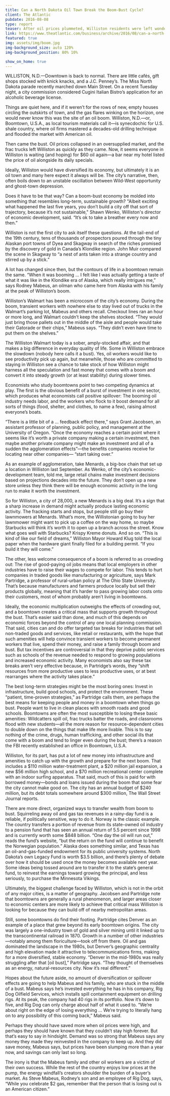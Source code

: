 ```yaml
---
title: Can a North Dakota Oil Town Break the Boom-Bust Cycle?
client: The Atlantic
pubdate: 2016-08-08 
type: report
teaser: After oil prices plummeted, Williston residents were left wondering if their city could turn short-term gains into long-term growth.
link: https://www.theatlantic.com/business/archive/2016/08/can-a-north-dakota-oil-town-break-the-boom-bust-cycle/494747/
featured: true
img: assets/img/boom.jpg
img-background_size: auto 120%
img-background_position: 80% 10%

show_on_home: true
---
```


WILLISTON, N.D.—Downtown is back to normal. There are little cafés, gift shops stocked with knick knacks, and a J.C. Penney’s. The Miss North Dakota parade recently marched down Main Street. On a recent Tuesday night, a city commission considered Cugini Italian Bistro’s application for an alcoholic beverage license.

Things are quiet here, and if it weren’t for the rows of new, empty houses circling the outskirts of town, and the gas flares winking on the horizon, one would never know this was the site of an oil boom. Williston, N.D.—or, Boomtown, U.S.A., as local tourism materials call it—is synecdochic for U.S. shale country, where oil firms mastered a decades-old drilling technique and flooded the market with American oil.

Then came the bust. Oil prices collapsed in an oversupplied market, and the frac trucks left Williston as quickly as they came. Now, it seems everyone in Williston is waiting (and hoping) for $60 oil again—a bar near my hotel listed the price of oil alongside its daily specials.

Ideally, Williston would have diversified its economy, but ultimately it is an oil town and many here expect it always will be. The city’s narrative, then, often boils down to an unstable oscillation between Wild-West opportunity and ghost-town depression.

Does it have to be that way? Can a boom-bust economy be molded into something that resembles long-term, sustainable growth? "Albeit exciting what happened the last five years, you don’t build a city off that sort of trajectory, because it’s not sustainable," Shawn Wenko, Williston's director of economic development, said. “It’s ok to take a breather every now and then.”

Williston is not the first city to ask itself these questions. At the tail-end of the 19th century, tens of thousands of prospectors poured through the tiny Alaskan port towns of Dyea and Skagway in search of the riches promised by the discovery of gold in Canada’s Klondike region. John Muir compared the scene in Skagway to “a nest of ants taken into a strange country and stirred up by a stick.”

A lot has changed since then, but the contours of life in a boomtown remain the same. “When it was booming … I felt like I was actually getting a taste of what it was like in the Klondike era of Alaska, which really intrigues me,” says Rodney Mabeus, an oilman who came here from Alaska with his family at the peak of Williston’s boom.

Williston’s Walmart has been a microcosm of the city’s economy. During the boom, transient workers with nowhere else to stay lived out of trucks in the Walmart’s parking lot, Mabeus and others recall. Checkout lines ran an hour or more long, and Walmart couldn’t keep the shelves stocked. “They would just bring those pallets out in the middle of the aisle and people would take their Gatorade or their chips,” Mabeus says. “They didn’t even have time to put them on the shelves.”  

The Williston Walmart today is a sober, amply-stocked affair, and that makes a big difference in everyday quality of life. Some in Williston embrace the slowdown (nobody here calls it a bust). Yes, oil workers would like to see productivity pick up again, but meanwhile, those who are committed to staying in Williston see a chance to take stock of how Williston might harness all the speculation and fast money that comes with a boom and convert it into steady growth (or at least stability) during slower times.

Economists who study boomtowns point to two competing dynamics at play. The first is the obvious benefit of a burst of investment in one sector, which produces what economists call positive spillover: The booming oil industry needs labor, and the workers who flock to it boost demand for all sorts of things (food, shelter, and clothes, to name a few), raising almost everyone’s boats.

“There is a little bit of a … feedback effect there,” says Grant Jacobsen, an assistant professor of planning, public policy, and management at the University of Oregon. “Once the economy reaches a certain point where it seems like it’s worth a private company making a certain investment, then maybe another private company might make an investment and all of a sudden the agglomeration effects”—the benefits companies receive for locating near other companies— “start taking over.”  

As an example of agglomeration, take Menards, a big-box chain that set up a location in Williston last September. As Wenko, of the city’s economic-development team, told me, large retail chains make investment decisions based on projections decades into the future. They don’t open up a new store unless they think there will be enough economic activity in the long run to make it worth the investment.

So for Williston, a city of 28,000, a new Menards is a big deal. It’s a sign that a sharp increase in demand might actually produce lasting economic activity. The fracking starts and stops, but people still go buy their lawnmowers at Menards. What’s more, the Willistonian going to buy her lawnmower might want to pick up a coffee on the way home, so maybe Starbucks will think it’s worth it to open up a branch across the street. Know what goes well with Starbucks? Krispy Kreme donuts. And so on. “This is kind of like our field of dreams,” Williston Mayor Howard Klug told the local paper when the hardware giant finally filed for a building permit. “If you build it they will come.”

The other, less welcome consequence of a boom is referred to as crowding out: The rise of good-paying oil jobs means that local employers in other industries have to raise their wages to compete for labor. This tends to hurt companies in traded goods like manufacturing or agriculture, says Mark Partridge, a professor of rural-urban policy at The Ohio State University. That’s because manufacturers and farmers produce locally but sell their products globally, meaning that it’s harder to pass growing labor costs onto their customers, most of whom probably aren’t living in boomtowns.

Ideally, the economic multiplication outweighs the effects of crowding out, and a boomtown creates a critical mass that supports growth throughout the bust. That’s easier said than done, and much of this depends on economic forces beyond the control of any one local planning commission. That said, cities can and do offer targeted tax breaks for industries that sell non-traded goods and services, like retail or restaurants, with the hope that such amenities will help convince transient workers to become permanent workers that live, spend their money, and raise a family through boom and bust. But tax incentives are controversial in that they deprive public services such as schools of the revenue needed to respond to growing populations and increased economic activity. Many economists also say these tax breaks aren’t very effective because, in Partridge’s words, they “shift resources from more productive uses to less productive uses, or at best rearranges where the activity takes place.”

The best long-term strategies might be the most boring ones: Invest in infrastructure, build good schools, and protect the environment. These “patient, time-proven strategies,” as Partridge calls them, are perhaps the best means for keeping people and money in a boomtown when things go bust. People want to live in clean places with smooth roads and good schools. Boomtowns are often the most susceptible to losing these basic amenities: Wildcatters spill oil, frac trucks batter the roads, and classrooms flood with new students—all the more reason for resource-dependent cities to double down on the things that make life more livable. This is to say nothing of the crime, drugs, human trafficking, and other social ills that come with a boom and tend to linger even during the bust; there’s a reason the FBI recently established an office in Boomtown, U.S.A.

Williston, for its part, has put a lot of new money into infrastructure and amenities to catch up with the growth and prepare for the next boom. That includes a $110 million water-treatment plant, a $20 million jail expansion, a new $56 million high school, and a $70 million recreational center complete with an indoor surfing apparatus. That said, much of this is paid for with borrowed money—bonds and loans issued during the boom that some fear the city cannot make good on. The city has an annual budget of $240 million, but its debt totals somewhere around $300 million, The Wall Street Journal reports.

There are more direct, organized ways to transfer wealth from boom to bust. Squirreling away oil and gas tax revenues in a rainy-day fund is a reliable, if politically sensitive, way to do it. Norway is the classic example. The country transfers a portion of revenue from its state-owned oil industry to a pension fund that has seen an annual return of 5.5 percent since 1998 and is currently worth some $848 billion. “One day the oil will run out,” reads the fund’s website, “but the return on the fund will continue to benefit the Norwegian population.” Alaska does something similar, and Texas has an oil-and-gas-funded endowment for its public university systems. North Dakota’s own Legacy Fund is worth $3.5 billion, and there’s plenty of debate over how it should be used once the money becomes available next year. Some ideas being tossed around are to transfer it to the state’s general fund, to reinvest the earnings toward growing the principal, and less seriously, to purchase the Minnesota Vikings.

Ultimately, the biggest challenge faced by Williston, which is not in the orbit of any major cities, is a matter of geography. Jacobsen and Partridge note that boomtowns are generally a rural phenomenon, and larger areas closer to economic centers are more likely to achieve that critical mass Williston is looking for because they can build off of nearby metropolitan areas.

Still, some boomtowns do find their footing. Partridge cites Denver as an example of a place that grew beyond its early boomtown origins. The city was largely a one-industry town of gold and silver mining until it linked up to the transcontinental railroad in 1870. Growth in a number of other industries—notably among them floriculture—took off from there. Oil and gas dominated the landscape in the 1980s, but Denver’s geographic centrality and high elevation made it attractive to telecommunications firms, making for a more diversified, stable economy. “Denver in the mid-1980s was really struggling after that [oil bust],” Partridge says. “They thought of themselves as an energy, natural-resources city. Now it’s real different.”

Hopes about the future aside, no amount of diversification or spillover effects are going to help Mabeus and his family, who are stuck in the middle of a bust. Mabeus says he’s invested everything he has in his company, Rig Dog Oilfield Services, which installs spill containment equipment on drilling rigs. At its peak, the company had 40 rigs in its portfolio. Now it’s down to five, and Rig Dog can only charge about half of what it used to. “We’re about right on the edge of losing everything … We’re trying to literally hang on to any possibility of this coming back,” Mabeus said.

Perhaps they should have saved more when oil prices were high, and perhaps they should have known that they couldn’t stay high forever. But that’s easy to say in hindsight. Demand was so strong that Mabeus says any money they made they reinvested in the company to keep up. And they did save money, Mabeus says, but prices have been slumping more than a year now, and savings can only last so long.

The irony is that the Mabeus family and other oil workers are a victim of their own success. While the rest of the country enjoys low prices at the pump, the energy windfall’s creators shoulder the burden of a buyer’s market. As Steve Mabeus, Rodney’s son and an employee of Rig Dog, says, “While you celebrate $2 gas, remember that the person that is losing out is an American citizen.”